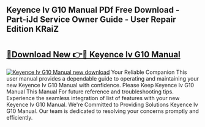 ## Keyence Iv G10 Manual PDf Free Download - Part-iJd Service Owner Guide - User Repair Edition KRaiZ

# <h2><a href="http://bc32630.oget.top/?id=Keyence+Iv+G10+Manual">🔗Download New 👉🔴 Keyence Iv G10 Manual</a></h2>

[![Keyence Iv G10 Manual new download](https://i.imgur.com/5g1atiW.png)](http://bc32630.oget.top/?id=Keyence+Iv+G10+Manual)
Your Reliable Companion This user manual provides a dependable guide to operating and maintaining your new Keyence Iv G10 Manual with confidence. Please Keep Keyence Iv G10 Manual This Manual For future reference and troubleshooting tips. Experience the seamless integration of list of features with your new Keyence Iv G10 Manual. We're Committed to Providing Solutions Keyence Iv G10 Manual. Our team is dedicated to resolving your concerns promptly and efficiently.
